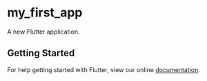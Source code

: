 # my_first_app

A new Flutter application.

## Getting Started

For help getting started with Flutter, view our online
[documentation](https://flutter.io/).
